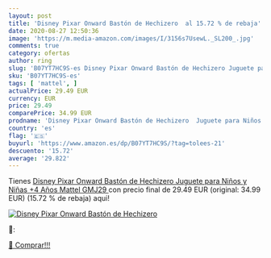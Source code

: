 ```yaml
---
layout: post
title: 'Disney Pixar Onward Bastón de Hechizero  al 15.72 % de rebaja'
date: 2020-08-27 12:50:36
image: 'https://m.media-amazon.com/images/I/3156s7UsewL._SL200_.jpg'
comments: true
category: ofertas
author: ring
slug: 'B07YT7HC9S-es Disney Pixar Onward Bastón de Hechizero Juguete para Niños...'
sku: 'B07YT7HC9S-es'
tags: [ 'mattel', ]
actualPrice: 29.49 EUR
currency: EUR
price: 29.49
comparePrice: 34.99 EUR
prodname: 'Disney Pixar Onward Bastón de Hechizero  Juguete para Niños y Niñas +4 Años  Mattel GMJ29 '
country: 'es'
flag: '🇪🇸'
buyurl: 'https://www.amazon.es/dp/B07YT7HC9S/?tag=tolees-21'
descuento: '15.72'
average: '29.822'
---
```


Tienes [Disney Pixar Onward Bastón de Hechizero  Juguete para Niños y Niñas +4 Años  Mattel GMJ29 ](https://www.amazon.es/dp/B07YT7HC9S/?tag=tolees-21) con precio final de  29.49 EUR (original: 34.99 EUR) (15.72 %  de rebaja) aqui!

[![Disney Pixar Onward Bastón de Hechizero ](https://m.media-amazon.com/images/I/3156s7UsewL._SL200_.jpg)](https://www.amazon.es/dp/B07YT7HC9S/?tag=tolees-21)

🔎:


[🛒 Comprar!!!](https://www.amazon.es/dp/B07YT7HC9S/?tag=tolees-21)
